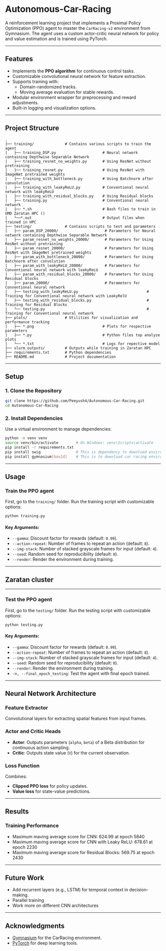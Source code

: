 # Autonomous-Car-Racing
A reinforcement learning project that implements a Proximal Policy Optimization (PPO) agent to master the `CarRacing-v2` environment from Gymnasium. The agent uses a custom actor-critic neural network for policy and value estimation and is trained using PyTorch.

---

## Features
- Implements the **PPO algorithm** for continuous control tasks.
- Customizable convolutional neural network for feature extraction.
- Supports training with:
  - Domain-randomized tracks.
  - Moving average evaluation for stable rewards.
- Modular environment wrapper for preprocessing and reward adjustments.
- Built-in logging and visualization options.

---

## **Project Structure**
```plaintext
.
├── training/              # Contains various scripts to train the agent
|   ├── training_DSP.py                     # Neural network containing Depthwise Separable Network
|   ├── training_resnet_no_weights.py       # Using ResNet without pretraining
|   ├── training_resnet.py                  # Using ResNet with ImageNet pretrained weights
|   ├── training_with_bottleneck.py         # Using Batchnorm after convolution
|   ├── training_with_leakyReLU.py          # Conventional neural network with leakyReLU
|   ├── training_with_residual_blocks.py    # Using Residual blocks 
|   ├── training.py                         # Conventional neural network
|   ├── *.sh                                # Bash files to train in UMD Zaratan HPC ()
|   └──*.out                                # Output files when trained in HPC
├── testing/               # Contains scripts to test and parameters
|   ├── param_DSP_20000/                     # Parameters for Neural network containing Depthwise Separable Network
|   ├── param_resnet_no_weights_20000/       # Parameters for Using ResNet without pretraining
|   ├── param_resnet_20000/                  # Parameters for Using ResNet with ImageNet pretrained weights
|   ├── param_with_bottleneck_20000/         # Parameters for Using Batchnorm after convolution
|   ├── param_with_leakyReLU_20000/          # Parameters for Conventional neural network with leakyReLU
|   ├── param_with_residual_blocks_20000/    # Parameters for Using Residual blocks 
|   ├── param_20000/                         # Parameters for Conventional neural network
|   ├── testing_with_leakyReLU.py                               # Training for Conventional neural network with LeakyRelU
|   ├── testing_with_residual_blocks.py                         # Training for Residual Blocks
|   └── testing.py                                              # Training for Conventional neural network
├── plots/                 # Utilities for visualization and performance tracking
|   ├── *.png                               # Plots for respective parameters
|   ├── *.py                                # Python files top analyze plots
|   └── *.txt                               # Logs for repective model
├── slurm_outputs/         # Outputs while training in Zaratan HPC
├── requirements.txt       # Python dependencies
├── README.md              # Project documentation
```

---

## **Setup**

### **1. Clone the Repository**
```bash
git clone https://github.com/Peeyush4/Autonomous-Car-Racing.git
cd Autonomous-Car-Racing
```

### **2. Install Dependencies**
Use a virtual environment to manage dependencies:
```bash
python -m venv venv
source venv/bin/activate        # On Windows: venv\Scripts\activate
pip install -r requirements.txt
pip install swig                # This is dependency to download environment
pip install gymnasium[box2d]    # This is to download car racing environment
```

---

## **Usage**

### Train the PPO agent
First, go to the `training/` folder.
Run the training script with customizable options:
```bash
python training.py 
```

#### **Key Arguments**:
- `--gamma`: Discount factor for rewards (default: `0.99`).
- `--action-repeat`: Number of frames to repeat an action (default: `8`).
- `--img-stack`: Number of stacked grayscale frames for input (default: `4`).
- `--seed`: Random seed for reproducibility (default: `0`).
- `--render`: Render the environment during training.

---

## **Zaratan cluster**

---

### Test the PPO agent
First, go to the `testing/` folder.
Run the testing script with customizable options:
```bash
python testing.py
```

#### **Key Arguments**:
- `--gamma`: Discount factor for rewards (default: `0.99`).
- `--action-repeat`: Number of frames to repeat an action (default: `8`).
- `--img-stack`: Number of stacked grayscale frames for input (default: `4`).
- `--seed`: Random seed for reproducibility (default: `0`).
- `--render`: Render the environment during training.
- `-n, --final_epoch_testing`: Test the agent with final epoch trained.

---

## **Neural Network Architecture**

### **Feature Extractor**
Convolutional layers for extracting spatial features from input frames.

### **Actor and Critic Heads**
- **Actor**: Outputs parameters (`alpha`, `beta`) of a Beta distribution for continuous action sampling.
- **Critic**: Outputs state value (`V`) for the current observation.

### **Loss Function**
Combines:
- **Clipped PPO loss** for policy updates.
- **Value loss** for state-value predictions.

---

## **Results**

### **Training Performance**
- Maximum maving average score for CNN: 624.99 at epoch 5840
- Maximum maving average score for CNN with Leaky ReLU: 678.61 at epoch 2230
- Maximum maving average score for Residual Blocks: 569.75 at epoch 2430

---

## **Future Work**
- Add recurrent layers (e.g., LSTM) for temporal context in decision-making.
- Parallel training
- Work more on different CNN architectures

---

## **Acknowledgments**
- [Gymnasium](https://gymnasium.farama.org/environments/box2d/car_racing/) for the CarRacing environment.
- [PyTorch](https://pytorch.org/) for deep learning tools.
